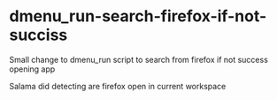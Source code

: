 # dmenu_run-search-firefox-if-not-succiss
Small change to dmenu_run script to search from firefox if not success opening app 

Salama did detecting are firefox open in current workspace
